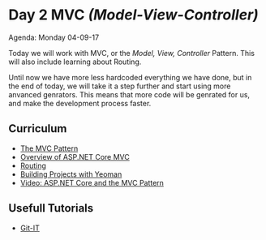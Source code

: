 # Day 2 MVC _(Model-View-Controller)_
Agenda: Monday 04-09-17

Today we will work with MVC, or the _Model, View, Controller_ Pattern.
This will also include learning about Routing.

Until now we have more less hardcoded everything we have done, but in the end of today, we will take it a step further and start using more anvanced genrators. 
This means that more code will be genrated for us, and make the development process faster.

## Curriculum
* [The MVC Pattern](https://github.com/keacore/03_mvc/blob/master/Materials/MVC.pdf)
* [Overview of ASP.NET Core MVC](https://docs.microsoft.com/en-us/aspnet/core/mvc/overview)
* [Routing](https://docs.microsoft.com/en-us/aspnet/core/fundamentals/routing)
* [Building Projects with Yeoman](https://docs.microsoft.com/en-us/aspnet/core/client-side/yeoman?#building-projects-with-yeoman)
* [Video: ASP.NET Core and the MVC Pattern](https://mva.microsoft.com/en-US/training-courses/introduction-to-aspnet-core-10-16841?l=yiobVeE6C_3506218965)

## Usefull Tutorials
* [Git-IT](https://github.com/ElectiveAspNet/02_MVC/blob/master/Tutorials/readme.md)

